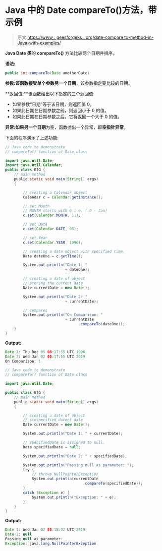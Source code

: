 # Java 中的 Date compareTo()方法，带示例

> 原文:[https://www . geesforgeks . org/date-compare to-method-in-Java-with-examples/](https://www.geeksforgeeks.org/date-compareto-method-in-java-with-examples/)

**Java Date 类**的 **compareTo()** 方法比较两个日期并排序。

**语法:**

```java
public int compareTo(Date anotherDate)

```

**参数:**该函数接受单个参数**另一个日期**，该参数指定要比较的日期。

**返回值:**该函数给出以下指定的三个返回值:

*   如果参数“日期”等于该日期，则返回值 0。
*   如果此日期在日期参数之前，则返回小于 0 的值。
*   如果此日期在日期参数之后，它将返回一个大于 0 的值。

**异常:**如果**另一个日期**为空，函数抛出一个异常，即**空指针异常**。

下面的程序演示了上述功能:

```java
// Java code to demonstrate
// compareTo() function of Date class

import java.util.Date;
import java.util.Calendar;
public class GfG {
    // main method
    public static void main(String[] args)
    {

        // creating a Calendar object
        Calendar c = Calendar.getInstance();

        // set Month
        // MONTH starts with 0 i.e. ( 0 - Jan)
        c.set(Calendar.MONTH, 11);

        // set Date
        c.set(Calendar.DATE, 05);

        // set Year
        c.set(Calendar.YEAR, 1996);

        // creating a date object with specified time.
        Date dateOne = c.getTime();

        System.out.println("Date 1: "
                           + dateOne);

        // creating a date of object
        // storing the current date
        Date currentDate = new Date();

        System.out.println("Date 2: "
                           + currentDate);

        // compares
        System.out.println("On Comparison: "
                           + currentDate
                                 .compareTo(dateOne));
    }
}
```

**Output:**

```java
Date 1: Thu Dec 05 08:17:55 UTC 1996
Date 2: Wed Jan 02 08:17:55 UTC 2019
On Comparison: 1

```

```java
// Java code to demonstrate
// compareTo() function of Date class

import java.util.Date;

public class GfG {
    // main method
    public static void main(String[] args)
    {

        // creating a date of object
        // stospecified datent date
        Date currentDate = new Date();

        System.out.println("Date 1: " + currentDate);

        // specifiedDate is assigned to null.
        Date specifiedDate = null;

        System.out.println("Date 2: " + specifiedDate);

        System.out.println("Passing null as parameter: ");
        try {
            // throws NullPointerException
            System.out.println(currentDate
                                   .compareTo(specifiedDate));
        }
        catch (Exception e) {
            System.out.println("Exception: " + e);
        }
    }
}
```

**Output:**

```java
Date 1: Wed Jan 02 08:18:02 UTC 2019
Date 2: null
Passing null as parameter: 
Exception: java.lang.NullPointerException

```